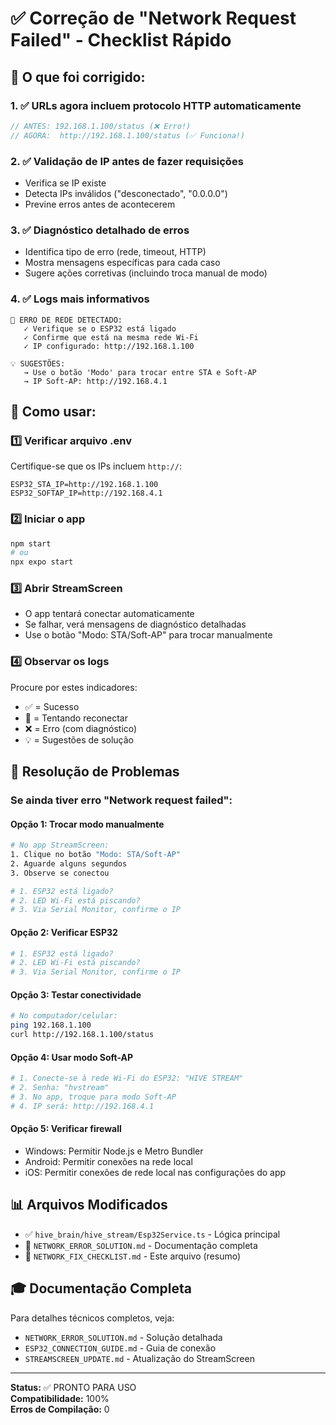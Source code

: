 # ✅ Correção de "Network Request Failed" - Checklist Rápido

## 🎯 O que foi corrigido:

### 1. ✅ URLs agora incluem protocolo HTTP automaticamente
```typescript
// ANTES: 192.168.1.100/status (❌ Erro!)
// AGORA:  http://192.168.1.100/status (✅ Funciona!)
```

### 2. ✅ Validação de IP antes de fazer requisições
- Verifica se IP existe
- Detecta IPs inválidos ("desconectado", "0.0.0.0")
- Previne erros antes de acontecerem

### 3. ✅ Diagnóstico detalhado de erros
- Identifica tipo de erro (rede, timeout, HTTP)
- Mostra mensagens específicas para cada caso
- Sugere ações corretivas (incluindo troca manual de modo)

### 4. ✅ Logs mais informativos
```
🔴 ERRO DE REDE DETECTADO:
   ✓ Verifique se o ESP32 está ligado
   ✓ Confirme que está na mesma rede Wi-Fi
   ✓ IP configurado: http://192.168.1.100
   
💡 SUGESTÕES:
   → Use o botão 'Modo' para trocar entre STA e Soft-AP
   → IP Soft-AP: http://192.168.4.1
```

## 🚀 Como usar:

### 1️⃣ Verificar arquivo .env
Certifique-se que os IPs incluem `http://`:
```env
ESP32_STA_IP=http://192.168.1.100
ESP32_SOFTAP_IP=http://192.168.4.1
```

### 2️⃣ Iniciar o app
```bash
npm start
# ou
npx expo start
```

### 3️⃣ Abrir StreamScreen
- O app tentará conectar automaticamente
- Se falhar, verá mensagens de diagnóstico detalhadas
- Use o botão "Modo: STA/Soft-AP" para trocar manualmente

### 4️⃣ Observar os logs
Procure por estes indicadores:
- ✅ = Sucesso
- 🔄 = Tentando reconectar
- ❌ = Erro (com diagnóstico)
- 💡 = Sugestões de solução

## 🔧 Resolução de Problemas

### Se ainda tiver erro "Network request failed":

#### Opção 1: Trocar modo manualmente
```bash
# No app StreamScreen:
1. Clique no botão "Modo: STA/Soft-AP"
2. Aguarde alguns segundos
3. Observe se conectou
```
```bash
# 1. ESP32 está ligado?
# 2. LED Wi-Fi está piscando?
# 3. Via Serial Monitor, confirme o IP
```

#### Opção 2: Verificar ESP32
```bash
# 1. ESP32 está ligado?
# 2. LED Wi-Fi está piscando?
# 3. Via Serial Monitor, confirme o IP
```

#### Opção 3: Testar conectividade
```bash
# No computador/celular:
ping 192.168.1.100
curl http://192.168.1.100/status
```

#### Opção 4: Usar modo Soft-AP
```bash
# 1. Conecte-se à rede Wi-Fi do ESP32: "HIVE STREAM"
# 2. Senha: "hvstream"
# 3. No app, troque para modo Soft-AP
# 4. IP será: http://192.168.4.1
```

#### Opção 5: Verificar firewall
- Windows: Permitir Node.js e Metro Bundler
- Android: Permitir conexões na rede local
- iOS: Permitir conexões de rede local nas configurações do app

## 📊 Arquivos Modificados

- ✅ `hive_brain/hive_stream/Esp32Service.ts` - Lógica principal
- 📄 `NETWORK_ERROR_SOLUTION.md` - Documentação completa
- 📄 `NETWORK_FIX_CHECKLIST.md` - Este arquivo (resumo)

## 🎓 Documentação Completa

Para detalhes técnicos completos, veja:
- `NETWORK_ERROR_SOLUTION.md` - Solução detalhada
- `ESP32_CONNECTION_GUIDE.md` - Guia de conexão
- `STREAMSCREEN_UPDATE.md` - Atualização do StreamScreen

---

**Status:** ✅ PRONTO PARA USO  
**Compatibilidade:** 100%  
**Erros de Compilação:** 0
